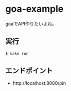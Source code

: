 # goa-example

goaでAPI作りたいよね。

## 実行

```bash
$ make run
```

## エンドポイント

- http://localhost:8080/pin

